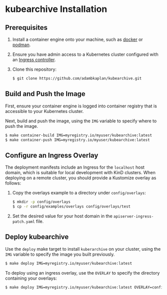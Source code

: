 # kubearchive Installation

## Prerequisites

1. Install a container engine onto your machine, such as [docker](https://www.docker.com/) or [podman](https://podman.io).
2. Ensure you have admin access to a Kubernetes cluster configured with an [Ingress controller](https://kubernetes.io/docs/concepts/services-networking/ingress-controllers/).
3. Clone this repository:

   ```sh
   $ git clone https://github.com/adambkaplan/kubearchive.git
   ```

## Build and Push the Image

First, ensure your container engine is logged into container registry that is accessible to your Kubernetes cluster.

Next, build and push the image, using the `IMG` variable to specify where to push the image.

```sh
$ make container-build IMG=myregistry.io/myuser/kubearchive:latest
$ make container-push IMG=myregistry.io/myuser/kubearchive:latest
```

## Configure an Ingress Overlay

The deployment manifests include an Ingress for the `localhost` host domain, which is suitable for local development with KinD clusters.
When deploying on a remote cluster, you should provide a Kustomize overlay as follows:

1. Copy the overlays example to a directory under `config/overlays`:

   ```sh
   $ mkdir -p config/overlays
   $ cp -r config/examples/overlays config/overlays/test
   ```

2. Set the desired value for your host domain in the `apiserver-ingress-patch.yaml` file.

## Deploy kubearchive

Use the `deploy` make target to install `kuberarchive` on your cluster, using the `IMG` variable to specify the image you built previously.

```sh
$ make deploy IMG=myregistry.io/myuser/kubearchive:latest
```

To deploy using an ingress overlay, use the `OVERLAY` to specify the directory containing your overlays:

```sh
$ make deploy IMG=myregistry.io/myuser/kubearchive:latest OVERLAY=config/overlays/test
```
